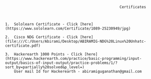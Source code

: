                                                         Certificates
   
   
   
    1.  Sololearn Certificate - Click [here] (https://www.sololearn.com/Certificate/1089-25230949/jpg)
    
    2.  Cisco NDG Certificate - Click [here] (file:///C:/Users/Abirami/Desktop/ABIRAMIG-NDG%20Linux%20Unhatc-certificate.pdf)
    
    3.  Hackerearth 1000 Points - Click [here] (https://www.hackerearth.com/practice/basic-programming/input-output/basics-of-input-output/practice-problems/1/?sort_by=partially%20solved&p_level=)
        User mail Id for Hackerearth - abiramiguganathan@gmail.com
    
